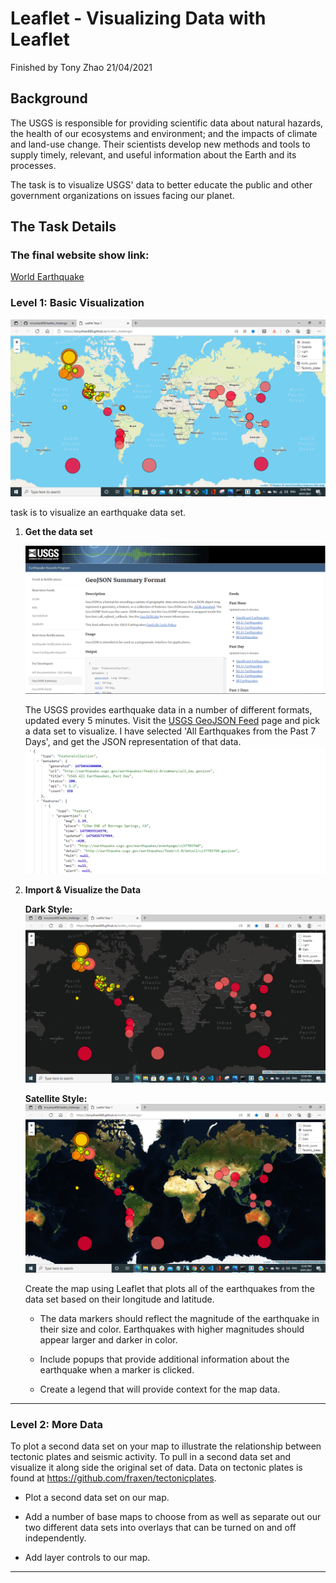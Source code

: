 # Leaflet - Visualizing Data with Leaflet

Finished by Tony Zhao 21/04/2021

## Background

The USGS is responsible for providing scientific data about natural hazards, the health of our ecosystems and environment; and the impacts of climate and land-use change. Their scientists develop new methods and tools to supply timely, relevant, and useful information about the Earth and its processes. 

The task is to visualize USGS' data to better educate the public and other government organizations on issues facing our planet.

## The Task Details

### The final website show link:

[World Earthquake](https://tonyzhao668.github.io/leaflet_challenge/)

### Level 1: Basic Visualization

![BasicMap](Images/street.png)

 task is to visualize an earthquake data set.

1. **Get the data set**

   ![3-Data](Images/3-Data.png)

   The USGS provides earthquake data in a number of different formats, updated every 5 minutes. Visit the [USGS GeoJSON Feed](http://earthquake.usgs.gov/earthquakes/feed/v1.0/geojson.php) page and pick a data set to visualize. I have selected 'All Earthquakes from the Past 7 Days', and get the JSON representation of that data. 
   ![4-JSON](Images/4-JSON.png)

2. **Import & Visualize the Data**

   **Dark Style:**
    ![Dark](Images/dark.png)
    
    **Satellite Style:**
    ![Satellite](Images/satellite.png)
    
    
   Create the map using Leaflet that plots all of the earthquakes from the data set based on their longitude and latitude.

   * The data markers should reflect the magnitude of the earthquake in their size and color. Earthquakes with higher magnitudes should appear larger and darker in color.

   * Include popups that provide additional information about the earthquake when a marker is clicked.

   * Create a legend that will provide context for the map data.

- - -

### Level 2: More Data



To plot a second data set on your map to illustrate the relationship between tectonic plates and seismic activity. To pull in a second data set and visualize it along side the original set of data. Data on tectonic plates is found at <https://github.com/fraxen/tectonicplates>.

* Plot a second data set on our map.

* Add a number of base maps to choose from as well as separate out our two different data sets into overlays that can be turned on and off independently.

* Add layer controls to our map.

- - -


